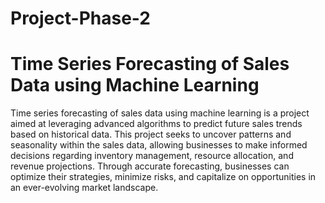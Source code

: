 # Project-Phase-2
# Time Series Forecasting of Sales Data using Machine Learning
Time series forecasting of sales data using machine learning is a project aimed at leveraging advanced algorithms to predict future sales trends based on historical data. This project seeks to uncover patterns and seasonality within the sales data, allowing businesses to make informed decisions regarding inventory management, resource allocation, and revenue projections. Through accurate forecasting, businesses can optimize their strategies, minimize risks, and capitalize on opportunities in an ever-evolving market landscape.






